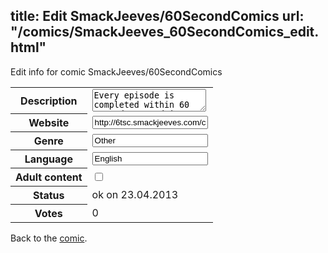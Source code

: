 title: Edit SmackJeeves/60SecondComics
url: "/comics/SmackJeeves_60SecondComics_edit.html"
---
Edit info for comic SmackJeeves/60SecondComics

<form name="comic" action="http://gaepostmail.appengine.com/comic" name="post">
<table class="comicinfo">
<tr>
<th>Description</th><td><textarea name="description">Every episode is completed within 60 seconds... and it even updates sometimes! http://www.vivianvideo.com</textarea></td>
</tr>
<tr>
<th>Website</th><td><input type="text" name="url" value="http://6tsc.smackjeeves.com/comics/"/></td>
</tr>
<tr>
<th>Genre</th><td><input type="text" name="genre" value="Other"/></td>
</tr>
<tr>
<th>Language</th><td><input type="text" name="language" value="English"/></td>
</tr>
<tr>
<th>Adult content</th><td><input type="checkbox" name="adult" value="adult" /></td>
</tr>
<tr>
<th>Status</th><td>ok on 23.04.2013</td>
</tr>
<tr>
<th>Votes</th><td>0</div></td>
</tr>
</table>
</form>

Back to the [comic](/comics/SmackJeeves_60SecondComics.html).
